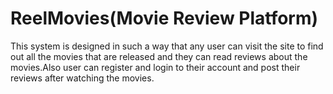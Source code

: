 # ReelMovies(Movie Review Platform)

This system is designed in such a way that any user can visit the site to find out all the movies that are released and they can read reviews about the movies.Also user can register and login to their account and post their reviews after watching the movies. 
